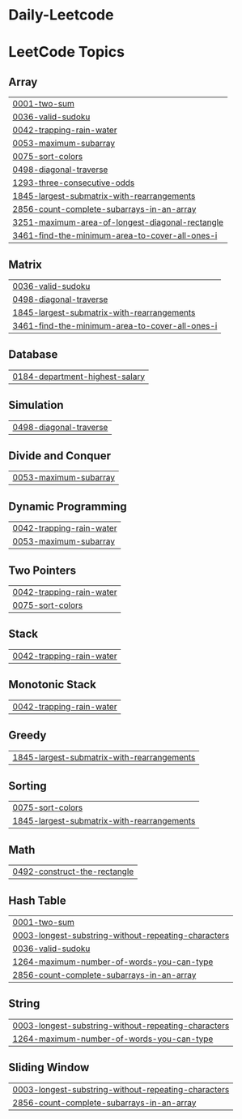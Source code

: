 # Daily-Leetcode
<!---LeetCode Topics Start-->
# LeetCode Topics
## Array
|  |
| ------- |
| [0001-two-sum](https://github.com/AlexshaPonChalesM/Daily-Leetcode/tree/master/0001-two-sum) |
| [0036-valid-sudoku](https://github.com/AlexshaPonChalesM/Daily-Leetcode/tree/master/0036-valid-sudoku) |
| [0042-trapping-rain-water](https://github.com/AlexshaPonChalesM/Daily-Leetcode/tree/master/0042-trapping-rain-water) |
| [0053-maximum-subarray](https://github.com/AlexshaPonChalesM/Daily-Leetcode/tree/master/0053-maximum-subarray) |
| [0075-sort-colors](https://github.com/AlexshaPonChalesM/Daily-Leetcode/tree/master/0075-sort-colors) |
| [0498-diagonal-traverse](https://github.com/AlexshaPonChalesM/Daily-Leetcode/tree/master/0498-diagonal-traverse) |
| [1293-three-consecutive-odds](https://github.com/AlexshaPonChalesM/Daily-Leetcode/tree/master/1293-three-consecutive-odds) |
| [1845-largest-submatrix-with-rearrangements](https://github.com/AlexshaPonChalesM/Daily-Leetcode/tree/master/1845-largest-submatrix-with-rearrangements) |
| [2856-count-complete-subarrays-in-an-array](https://github.com/AlexshaPonChalesM/Daily-Leetcode/tree/master/2856-count-complete-subarrays-in-an-array) |
| [3251-maximum-area-of-longest-diagonal-rectangle](https://github.com/AlexshaPonChalesM/Daily-Leetcode/tree/master/3251-maximum-area-of-longest-diagonal-rectangle) |
| [3461-find-the-minimum-area-to-cover-all-ones-i](https://github.com/AlexshaPonChalesM/Daily-Leetcode/tree/master/3461-find-the-minimum-area-to-cover-all-ones-i) |
## Matrix
|  |
| ------- |
| [0036-valid-sudoku](https://github.com/AlexshaPonChalesM/Daily-Leetcode/tree/master/0036-valid-sudoku) |
| [0498-diagonal-traverse](https://github.com/AlexshaPonChalesM/Daily-Leetcode/tree/master/0498-diagonal-traverse) |
| [1845-largest-submatrix-with-rearrangements](https://github.com/AlexshaPonChalesM/Daily-Leetcode/tree/master/1845-largest-submatrix-with-rearrangements) |
| [3461-find-the-minimum-area-to-cover-all-ones-i](https://github.com/AlexshaPonChalesM/Daily-Leetcode/tree/master/3461-find-the-minimum-area-to-cover-all-ones-i) |
## Database
|  |
| ------- |
| [0184-department-highest-salary](https://github.com/AlexshaPonChalesM/Daily-Leetcode/tree/master/0184-department-highest-salary) |
## Simulation
|  |
| ------- |
| [0498-diagonal-traverse](https://github.com/AlexshaPonChalesM/Daily-Leetcode/tree/master/0498-diagonal-traverse) |
## Divide and Conquer
|  |
| ------- |
| [0053-maximum-subarray](https://github.com/AlexshaPonChalesM/Daily-Leetcode/tree/master/0053-maximum-subarray) |
## Dynamic Programming
|  |
| ------- |
| [0042-trapping-rain-water](https://github.com/AlexshaPonChalesM/Daily-Leetcode/tree/master/0042-trapping-rain-water) |
| [0053-maximum-subarray](https://github.com/AlexshaPonChalesM/Daily-Leetcode/tree/master/0053-maximum-subarray) |
## Two Pointers
|  |
| ------- |
| [0042-trapping-rain-water](https://github.com/AlexshaPonChalesM/Daily-Leetcode/tree/master/0042-trapping-rain-water) |
| [0075-sort-colors](https://github.com/AlexshaPonChalesM/Daily-Leetcode/tree/master/0075-sort-colors) |
## Stack
|  |
| ------- |
| [0042-trapping-rain-water](https://github.com/AlexshaPonChalesM/Daily-Leetcode/tree/master/0042-trapping-rain-water) |
## Monotonic Stack
|  |
| ------- |
| [0042-trapping-rain-water](https://github.com/AlexshaPonChalesM/Daily-Leetcode/tree/master/0042-trapping-rain-water) |
## Greedy
|  |
| ------- |
| [1845-largest-submatrix-with-rearrangements](https://github.com/AlexshaPonChalesM/Daily-Leetcode/tree/master/1845-largest-submatrix-with-rearrangements) |
## Sorting
|  |
| ------- |
| [0075-sort-colors](https://github.com/AlexshaPonChalesM/Daily-Leetcode/tree/master/0075-sort-colors) |
| [1845-largest-submatrix-with-rearrangements](https://github.com/AlexshaPonChalesM/Daily-Leetcode/tree/master/1845-largest-submatrix-with-rearrangements) |
## Math
|  |
| ------- |
| [0492-construct-the-rectangle](https://github.com/AlexshaPonChalesM/Daily-Leetcode/tree/master/0492-construct-the-rectangle) |
## Hash Table
|  |
| ------- |
| [0001-two-sum](https://github.com/AlexshaPonChalesM/Daily-Leetcode/tree/master/0001-two-sum) |
| [0003-longest-substring-without-repeating-characters](https://github.com/AlexshaPonChalesM/Daily-Leetcode/tree/master/0003-longest-substring-without-repeating-characters) |
| [0036-valid-sudoku](https://github.com/AlexshaPonChalesM/Daily-Leetcode/tree/master/0036-valid-sudoku) |
| [1264-maximum-number-of-words-you-can-type](https://github.com/AlexshaPonChalesM/Daily-Leetcode/tree/master/1264-maximum-number-of-words-you-can-type) |
| [2856-count-complete-subarrays-in-an-array](https://github.com/AlexshaPonChalesM/Daily-Leetcode/tree/master/2856-count-complete-subarrays-in-an-array) |
## String
|  |
| ------- |
| [0003-longest-substring-without-repeating-characters](https://github.com/AlexshaPonChalesM/Daily-Leetcode/tree/master/0003-longest-substring-without-repeating-characters) |
| [1264-maximum-number-of-words-you-can-type](https://github.com/AlexshaPonChalesM/Daily-Leetcode/tree/master/1264-maximum-number-of-words-you-can-type) |
## Sliding Window
|  |
| ------- |
| [0003-longest-substring-without-repeating-characters](https://github.com/AlexshaPonChalesM/Daily-Leetcode/tree/master/0003-longest-substring-without-repeating-characters) |
| [2856-count-complete-subarrays-in-an-array](https://github.com/AlexshaPonChalesM/Daily-Leetcode/tree/master/2856-count-complete-subarrays-in-an-array) |
<!---LeetCode Topics End-->
